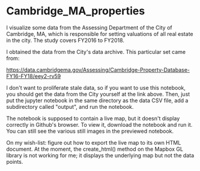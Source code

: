 # Cambridge_MA_properties

I visualize some data from the Assessing Department of the City of Cambridge, MA, which is responsible for setting valuations of all real estate in the city. The study covers FY2016 to FY2018.

I obtained the data from the City's data archive. This particular set came from:

https://data.cambridgema.gov/Assessing/Cambridge-Property-Database-FY16-FY18/eey2-rv59

I don't want to proliferate stale data, so if you want to use this notebook, you should get the data from the City yourself at the link above. Then, just put the jupyter notebook in the same directory as the data CSV file, add a subdirectory called "output", and run the notebook.

The notebook is supposed to contain a live map, but it doesn't display correctly in Github's browser. To view it, download the notebook and run it. You can still see the various still images in the previewed notebook.

On my wish-list: figure out how to export the live map to its own HTML document. At the moment, the create_html() method on the Mapbox GL library is not working for me; it displays the underlying map but not the data points.

